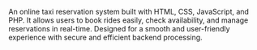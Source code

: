 An online taxi reservation system built with HTML, CSS, JavaScript, and PHP. It allows users to book rides easily, check availability, and manage reservations in real-time. Designed for a smooth and user-friendly experience with secure and efficient backend processing.
